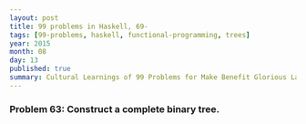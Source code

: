 ```yaml
---
layout: post
title: 99 problems in Haskell, 69-
tags: [99-problems, haskell, functional-programming, trees]
year: 2015
month: 08
day: 13
published: true
summary: Cultural Learnings of 99 Problems for Make Benefit Glorious Language of Haskell
---
```


### Problem 63: Construct a complete binary tree.
